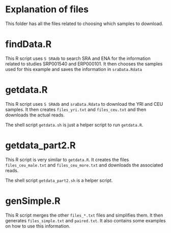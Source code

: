 Explanation of files
====================

This folder has all the files related to choosing which samples to download.

# findData.R

This R script uses `S SRAdb` to search SRA and ENA for the information related to studies SRP001540 and ERP000101. It then chooses the samples used for this example and saves the information in `sraData.Rdata`

# getdata.R

This R script uses `S SRAdb` and `sraData.Rdata` to download the YRI and CEU samples. It then creates `files_yri.txt` and `files_ceu.txt` and then downloads the actual reads.

The shell script `getdata.sh` is just a helper script to run `getdata.R`.

# getdata_part2.R

This R script is very similar to `getdata.R`. It creates the files `files_ceu_male.txt` and `files_ceu_more.txt` and downloads the associated reads. 

The shell script `getdata_part2.sh` is a helper script.

# genSimple.R

This R script merges the other `files_*.txt` files and simplifies them. It then generates `files_simple.txt` and `paired.txt`. It also contains some examples on how to use this information.
